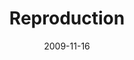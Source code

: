 ---
layout: media
category: media
series: "The Garden"
title: "Reproduction"
date: 2009-11-16
description: "Brian Tome discusses how growth naturally leads to reproduction and fruit."
video: "https://s3.amazonaws.com/crossroadsvideomessages/TheGarden5.mp4"
video-poster: "https://www.crossroads.net/uploadedfiles/TheGarden5-still.jpg"
---